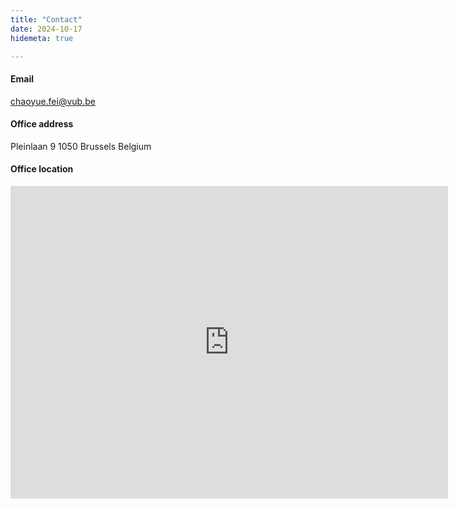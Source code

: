 ```yaml
---
title: "Contact"
date: 2024-10-17
hidemeta: true

---
```




#### Email

chaoyue.fei@vub.be


#### Office address

Pleinlaan 9
1050 Brussels
Belgium


#### Office location

<iframe src="https://www.google.com/maps/embed?pb=!1m18!1m12!1m3!1d5041.127387674106!2d4.389935941632403!3d50.820721960751705!2m3!1f0!2f0!3f0!3m2!1i1024!2i768!4f13.1!3m3!1m2!1s0x47c3c4c8ac3ca077%3A0x4575cc2cc241e6ca!2sBd%20de%20la%20Plaine%209%2C%201050%20Ixelles!5e0!3m2!1szh-CN!2sbe!4v1729167329960!5m2!1szh-CN!2sbe" width="700" height="500" style="border:0;" allowfullscreen="" loading="lazy"></iframe>